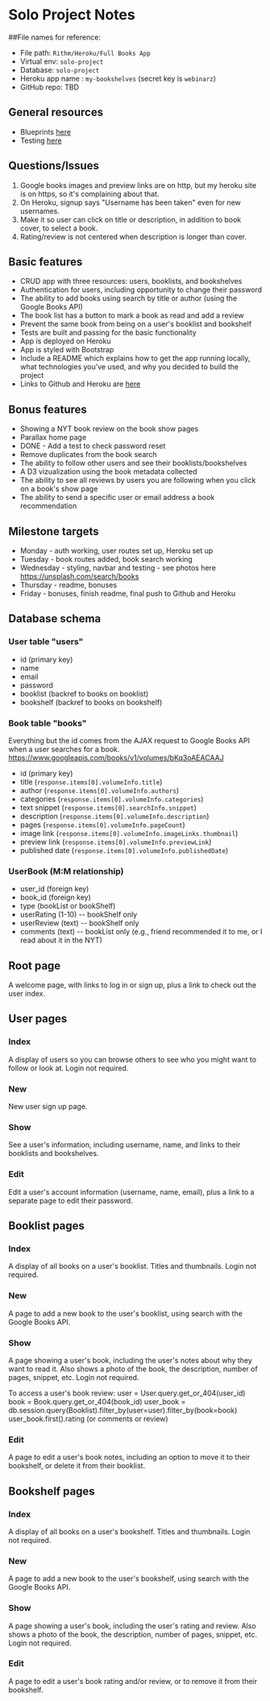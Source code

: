 # Solo Project Notes


##File names for reference:

* File path: `Rithm/Heroku/Full Books App`
* Virtual env: `solo-project`
* Database: `solo-project`
* Heroku app name : `my-bookshelves` (secret key is `webinarz`)
* GitHub repo: TBD

## General resources

* Blueprints [here](https://github.com/rithmschool/python_curriculum/blob/master/Unit-02/01-blueprints.md)
* Testing [here](https://github.com/rithmschool/python_curriculum/blob/master/Unit-02/04-flask_login.md)

## Questions/Issues

1. Google books images and preview links are on http, but my heroku site is on https, so it's complaining about that.
3. On Heroku, signup says "Username has been taken" even for new usernames.
4. Make it so user can click on title or description, in addition to book cover, to select a book.
5. Rating/review is not centered when description is longer than cover.

## Basic features

* CRUD app with three resources: users, booklists, and bookshelves
* Authentication for users, including opportunity to change their password
* The ability to add books using search by title or author (using the Google Books API)
* The book list has a button to mark a book as read and add a review
* Prevent the same book from being on a user's booklist and bookshelf
* Tests are built and passing for the basic functionality
* App is deployed on Heroku
* App is styled with Bootstrap
* Include a README which explains how to get the app running locally, what technologies you've used, and why you decided to build the project
* Links to Github and Heroku are [here](https://github.com/rithmschool/fullstack_project/blob/master/applications.md)

## Bonus features

* Showing a NYT book review on the book show pages
* Parallax home page
* DONE - Add a test to check password reset
* Remove duplicates from the book search
* The ability to follow other users and see their booklists/bookshelves
* A D3 vizualization using the book metadata collected
* The ability to see all reviews by users you are following when you click on a book's show page
* The ability to send a specific user or email address a book recommendation

## Milestone targets

* Monday - auth working, user routes set up, Heroku set up
* Tuesday - book routes added, book search working
* Wednesday - styling, navbar and testing - see photos here https://unsplash.com/search/books
* Thursday - readme, bonuses
* Friday - bonuses, finish readme, final push to Github and Heroku

## Database schema

### User table "users"
- id (primary key)
- name
- email
- password
- booklist (backref to books on booklist)
- bookshelf (backref to books on bookshelf)

### Book table "books"
Everything but the id comes from the AJAX request to Google Books API when a user searches for a book.
https://www.googleapis.com/books/v1/volumes/bKq3oAEACAAJ 
- id (primary key)
- title (`response.items[0].volumeInfo.title`)
- author (`response.items[0].volumeInfo.authors`)
- categories (`response.items[0].volumeInfo.categories`)
- text snippet (`response.items[0].searchInfo.snippet`)
- description (`response.items[0].volumeInfo.description`)
- pages (`response.items[0].volumeInfo.pageCount`)
- image link (`response.items[0].volumeInfo.imageLinks.thumbnail`)
- preview link (`response.items[0].volumeInfo.previewLink`)
- published date (`response.items[0].volumeInfo.publishedDate`)

### UserBook (M:M relationship)
- user_id (foreign key)
- book_id (foreign key)
- type (bookList or bookShelf)
- userRating (1-10) -- bookShelf only
- userReview (text) -- bookShelf only
- comments (text) -- bookList only (e.g., friend recommended it to me, or I read about it in the NYT)

## Root page

A welcome page, with links to log in or sign up, plus a link to check out the user index.

## User pages

### Index

A display of users so you can browse others to see who you might want to follow or look at. Login not required.

### New

New user sign up page.

### Show

See a user's information, including username, name, and links to their booklists and bookshelves. 

### Edit

Edit a user's account information (username, name, email), plus a link to a separate page to edit their password.

## Booklist pages

### Index

A display of all books on a user's booklist. Titles and thumbnails. Login not required.

### New

A page to add a new book to the user's booklist, using search with the Google Books API. 

### Show

A page showing a user's book, including the user's notes about why they want to read it. Also shows a photo of the book, the description, number of pages, snippet, etc. Login not required.

To access a user's book review: 
user = User.query.get_or_404(user_id)
book = Book.query.get_or_404(book_id)
user_book = db.session.query(Booklist).filter_by(user=user).filter_by(book=book)
user_book.first().rating (or comments or review)


### Edit

A page to edit a user's book notes, including an option to move it to their bookshelf, or delete it from their booklist.


## Bookshelf pages

### Index

A display of all books on a user's bookshelf. Titles and thumbnails. Login not required.

### New

A page to add a new book to the user's bookshelf, using search with the Google Books API. 

### Show

A page showing a user's book, including the user's rating and review. Also shows a photo of the book, the description, number of pages, snippet, etc. Login not required.

### Edit

A page to edit a user's book rating and/or review, or to remove it from their bookshelf.